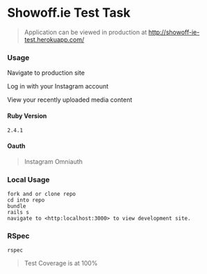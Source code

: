 # Showoff.ie Test Task

>Application can be viewed in production at <http://showoff-ie-test.herokuapp.com/>

### Usage

Navigate to production site

Log in with your Instagram account

View your recently uploaded media content
  
  

#### Ruby Version

`2.4.1`

#### Oauth

>Instagram Omniauth

### Local Usage

```
fork and or clone repo
cd into repo
bundle
rails s
navigate to <http:localhost:3000> to view development site.
```

### RSpec

`rspec`

>Test Coverage is at 100%

### 
